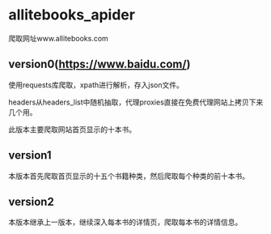 # allitebooks_apider
爬取网址www.allitebooks.com


## version0(https://www.baidu.com/)

使用requests库爬取，xpath进行解析，存入json文件。  

headers从headers_list中随机抽取，代理proxies直接在免费代理网站上拷贝下来几个用。  

此版本主要爬取网站首页显示的十本书。  


## version1

本版本首先爬取首页显示的十五个书籍种类，然后爬取每个种类的前十本书。  


## version2

本版本继承上一版本，继续深入每本书的详情页，爬取每本书的详情信息。  





